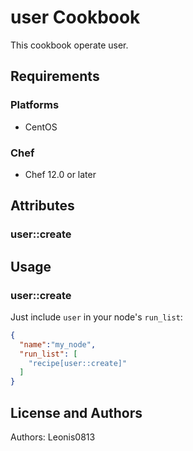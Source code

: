 # user Cookbook

This cookbook operate user.

## Requirements

### Platforms

- CentOS

### Chef

- Chef 12.0 or later

## Attributes

### user::create

## Usage

### user::create

Just include `user` in your node's `run_list`:

```json
{
  "name":"my_node",
  "run_list": [
    "recipe[user::create]"
  ]
}
```

## License and Authors

Authors: Leonis0813

